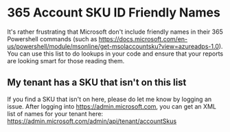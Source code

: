 # 365 Account SKU ID Friendly Names
It's rather frustrating that Microsoft don't include friendly names in their 365 Powershell commands (such as https://docs.microsoft.com/en-us/powershell/module/msonline/get-msolaccountsku?view=azureadps-1.0).
You can use this list to do lookups in your code and ensure that your reports are looking smart for those reading them.

## My tenant has a SKU that isn't on this list
If you find a SKU that isn't on here, please do let me know by logging an issue.
After logging into https://admin.microsoft.com, you can get an XML list of names for your tenant here: https://admin.microsoft.com/admin/api/tenant/accountSkus
